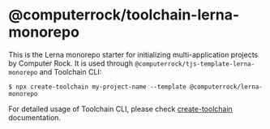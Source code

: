 # @computerrock/toolchain-lerna-monorepo

This is the Lerna monorepo starter for initializing multi-application projects by Computer Rock. It is used 
through `@computerrock/tjs-template-lerna-monorepo` and Toolchain CLI:

```shell
$ npx create-toolchain my-project-name --template @computerrock/lerna-monorepo
```

For detailed usage of Toolchain CLI, please check [create-toolchain](https://github.com/Toolchain-JS/create-toolchain)
documentation.

